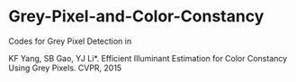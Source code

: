 # Grey-Pixel-and-Color-Constancy

Codes for Grey Pixel Detection in

KF Yang, SB Gao, YJ Li*. Efficient Illuminant Estimation for Color Constancy Using Grey Pixels. CVPR, 2015
